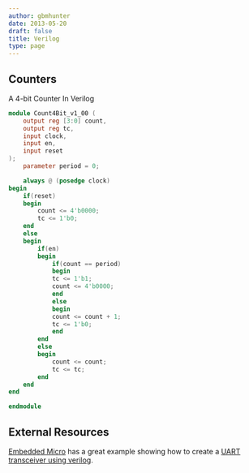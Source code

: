```yaml
---
author: gbmhunter
date: 2013-05-20
draft: false
title: Verilog
type: page
---
```


## Counters

A 4-bit Counter In Verilog

```verilog    
module Count4Bit_v1_00 (
    output reg [3:0] count,
    output reg tc,
    input clock,
    input en,
    input reset
);
    parameter period = 0;

    always @ (posedge clock)
begin
    if(reset)
    begin
        count <= 4'b0000;
        tc <= 1'b0;
    end
    else
    begin
        if(en)
        begin
            if(count == period)
            begin
            tc <= 1'b1;
            count <= 4'b0000;
            end
            else
            begin
            count <= count + 1;
            tc <= 1'b0;
            end
        end
        else
        begin
            count <= count;
            tc <= tc;
        end
    end
end

endmodule
```

##  External Resources

[Embedded Micro](http://embeddedmicro.com/) has a great example showing how to create a [UART transceiver using verilog](http://embeddedmicro.com/tutorials/mojo/asynchronous-serial).
